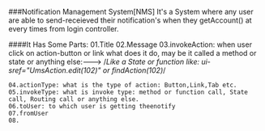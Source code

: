 ###Notification Management System[NMS]
    It's a System where any user are able to send-receieved their
    notification's when they getAccount() at every times from login controller.
    
    
####It Has Some Parts:
    01.Title
    02.Message
    03.invokeAction: when user click on action-button or link what does it do, may be it called a method or state or anything else:--->     /*Like a State or function like: ui-sref="UmsAction.edit(102)" or findAction(102)*/

    04.actionType: what is the type of action: Button,Link,Tab etc.
    05.invokeType: what is invoke type: method or function call, State call, Routing call or anything else.
    06.toUser: to which user is getting theenotify
    07.fromUser
    08.
